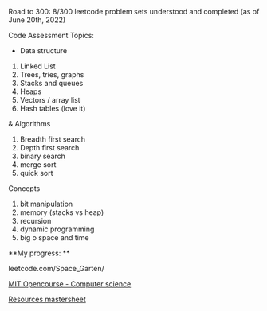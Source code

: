 Road to 300: 8/300 leetcode problem sets understood and completed (as of June 20th, 2022) 

Code Assessment Topics: 

- Data structure 
1. Linked List 
2. Trees, tries, graphs 
3. Stacks and queues 
4. Heaps 
5. Vectors / array list 
6. Hash tables (love it) 


& Algorithms
1. Breadth first search
2. Depth first search
3. binary search
4. merge sort 
5. quick sort 


Concepts 
1. bit manipulation
2. memory (stacks vs heap) 
3. recursion
4. dynamic programming 
5. big o space and time 





**My progress: 
**

leetcode.com/Space_Garten/ 

[MIT Opencourse - Computer science](https://www.youtube.com/c/mitocw/playlists)

[Resources mastersheet](https://docs.google.com/spreadsheets/d/1rkyPHSY7JR-6g4Zr6ysrPhCjrfcr0cdYkoSWJMglXPo/edit#gid=0)
